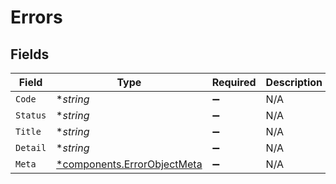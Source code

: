 # Errors


## Fields

| Field                                                                     | Type                                                                      | Required                                                                  | Description                                                               |
| ------------------------------------------------------------------------- | ------------------------------------------------------------------------- | ------------------------------------------------------------------------- | ------------------------------------------------------------------------- |
| `Code`                                                                    | **string*                                                                 | :heavy_minus_sign:                                                        | N/A                                                                       |
| `Status`                                                                  | **string*                                                                 | :heavy_minus_sign:                                                        | N/A                                                                       |
| `Title`                                                                   | **string*                                                                 | :heavy_minus_sign:                                                        | N/A                                                                       |
| `Detail`                                                                  | **string*                                                                 | :heavy_minus_sign:                                                        | N/A                                                                       |
| `Meta`                                                                    | [*components.ErrorObjectMeta](../../models/components/errorobjectmeta.md) | :heavy_minus_sign:                                                        | N/A                                                                       |